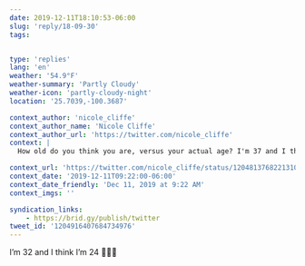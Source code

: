 ```yaml
---
date: 2019-12-11T18:10:53-06:00
slug: 'reply/18-09-30'
tags:


type: 'replies'
lang: 'en'
weather: '54.9°F'
weather-summary: 'Partly Cloudy'
weather-icon: 'partly-cloudy-night'
location: '25.7039,-100.3687'

context_author: 'nicole_cliffe'
context_author_name: 'Nicole Cliffe'
context_author_url: 'https://twitter.com/nicole_cliffe'
context: |
  How old do you think you are, versus your actual age? I'm 37 and I think I'm 28.

context_url: 'https://twitter.com/nicole_cliffe/status/1204813768221310977?s=12'
context_date: '2019-12-11T09:22:00-06:00'
context_date_friendly: 'Dec 11, 2019 at 9:22 AM'
context_imgs: ''

syndication_links:
    - https://brid.gy/publish/twitter
tweet_id: '1204916407684734976'
---
```

I’m 32 and I think I’m 24 🤷🏻‍♂️